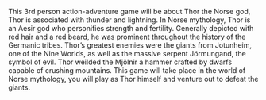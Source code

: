 This 3rd person action-adventure game will be about Thor the Norse god, Thor is associated with thunder and lightning. In Norse mythology, Thor is an Aesir god who personifies strength and fertility. Generally depicted with red hair and a red beard, he was prominent throughout the history of the Germanic tribes. Thor’s greatest enemies were the giants from Jotunheim, one of the Nine Worlds, as well as the massive serpent Jörmungand, the symbol of evil. Thor weilded the Mjölnir a hammer crafted by dwarfs capable of crushing mountains. This game will take place in the world of Norse mythology, you will play as Thor himself and venture out to defeat the giants.

